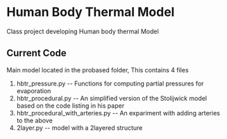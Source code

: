 # Human Body Thermal Model

Class project developing Human body thermal Model

## Current Code 

Main model located in the probased folder, This contains 4 files 
1. hbtr_pressure.py -- Functions for computing partial pressures for evaporation
2. hbtr_procedural.py -- An simplified version of the Stolijwick model based on the code listing in his paper
3. hbtr_procedural_with_arteries.py -- An expariment with adding arteries to the above
4. 2layer.py -- model with a 2layered structure 
